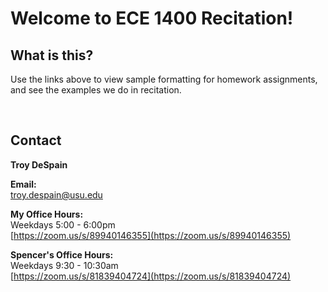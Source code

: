 # Welcome to ECE 1400 Recitation!

## What is this?

Use the links above to view sample formatting for homework assignments, and see the examples we do in recitation. 

<br>

## Contact

**Troy DeSpain**

**Email:** <br>
troy.despain@usu.edu

**My Office Hours:** <br>
Weekdays 5:00 - 6:00pm <br>
[https://zoom.us/s/89940146355](https://zoom.us/s/89940146355)

**Spencer's Office Hours:** <br>
Weekdays 9:30 - 10:30am <br>
[https://zoom.us/s/81839404724](https://zoom.us/s/81839404724)

